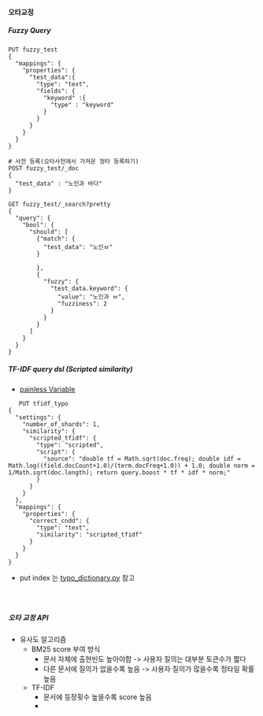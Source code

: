 #### 오타교정

##### Fuzzy Query
``` 
PUT fuzzy_test
{
  "mappings": {
    "properties": {
      "test_data":{
        "type": "text",
        "fields": {
          "keyword" :{
            "type" : "keyword"
          }
        }
      }
    }
  }
}

```
```
# 사전 등록(오타사전에서 가져온 정타 등록하기)
POST fuzzy_test/_doc
{
  "test_data" : "노인과 바다"
}

``` 

``` 
GET fuzzy_test/_search?pretty
{
  "query": {
    "bool": {
      "should": [
        {"match": {
          "test_data": "노인ㅂ"
        }
          
        },
        {
          "fuzzy": {
            "test_data.keyword": {
              "value": "노인과 ㅂ",
              "fuzziness": 2
            }
          }
        }
      ]
    }
  }
} 
``` 


##### TF-IDF query dsl (Scripted similarity)
+ [painless Variable](https://www.elastic.co/guide/en/elasticsearch/painless/current/painless-similarity-context.html)               
```
   PUT tfidf_typo
{
  "settings": {
    "number_of_shards": 1,
    "similarity": {
      "scripted_tfidf": {
        "type": "scripted",
        "script": {
          "source": "double tf = Math.sqrt(doc.freq); double idf = Math.log((field.docCount+1.0)/(term.docFreq+1.0)) + 1.0; double norm = 1/Math.sqrt(doc.length); return query.boost * tf * idf * norm;"
        }
      }
    }
  },
  "mappings": {
    "properties": {
      "correct_cndd": {
        "type": "text",
        "similarity": "scripted_tfidf"
      }
    }
  }
}
```     

+ put index 는 [typo_dictionary.py](https://github.com/jiyooonkim/data-engineer/blob/main/commerce/src/nlp/typo_dictionary.py) 참고
``` 



``` 

##### 오타 교정 API 
+ 유사도 알고리즘
  + BM25 score 부여 방식
    + 문서 자체에 출현빈도 높아야함 -> 사용자 질의는 대부분 토큰수가 짧다 
    + 다른 문서에 질의가 없을수록 높음 -> 사용자 질의가 많을수록 정타일 확률 높음  
  + TF-IDF
    + 문서에 등장횟수 높을수록 score 높음
    + 


#### 